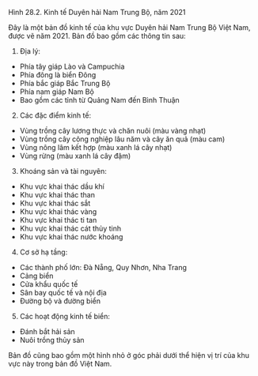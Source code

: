 Hình 28.2. Kinh tế Duyên hải Nam Trung Bộ, năm 2021

Đây là một bản đồ kinh tế của khu vực Duyên hải Nam Trung Bộ Việt Nam, được vẽ năm 2021. Bản đồ bao gồm các thông tin sau:

1. Địa lý:
- Phía tây giáp Lào và Campuchia
- Phía đông là biển Đông
- Phía bắc giáp Bắc Trung Bộ
- Phía nam giáp Nam Bộ
- Bao gồm các tỉnh từ Quảng Nam đến Bình Thuận

2. Các đặc điểm kinh tế:
- Vùng trồng cây lương thực và chăn nuôi (màu vàng nhạt)
- Vùng trồng cây công nghiệp lâu năm và cây ăn quả (màu cam)
- Vùng nông lâm kết hợp (màu xanh lá cây nhạt)
- Vùng rừng (màu xanh lá cây đậm)

3. Khoáng sản và tài nguyên:
- Khu vực khai thác dầu khí
- Khu vực khai thác than
- Khu vực khai thác sắt
- Khu vực khai thác vàng
- Khu vực khai thác ti tan
- Khu vực khai thác cát thủy tinh
- Khu vực khai thác nước khoáng

4. Cơ sở hạ tầng:
- Các thành phố lớn: Đà Nẵng, Quy Nhơn, Nha Trang
- Cảng biển
- Cửa khẩu quốc tế
- Sân bay quốc tế và nội địa
- Đường bộ và đường biển

5. Các hoạt động kinh tế biển:
- Đánh bắt hải sản
- Nuôi trồng thủy sản

Bản đồ cũng bao gồm một hình nhỏ ở góc phải dưới thể hiện vị trí của khu vực này trong bản đồ Việt Nam.